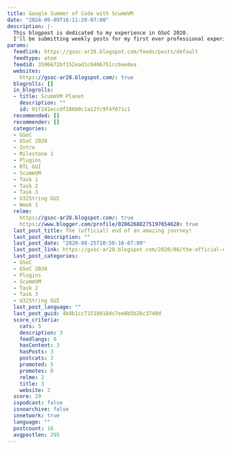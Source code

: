 ```yaml
---
title: Google Summer of Code with ScummVM
date: "2024-09-09T16:11:20-07:00"
description: |-
  This blogpost is dedicated to my experience in GSoC 2020.
  I'll be submitting weekly posts for my first ever professional experience!
params:
  feedlink: https://gsoc-ar28.blogspot.com/feeds/posts/default
  feedtype: atom
  feedid: 3596672bf152ead1c9406751cc6ee8ea
  websites:
    https://gsoc-ar28.blogspot.com/: true
  blogrolls: []
  in_blogrolls:
  - title: ScummVM Planet
    description: ""
    id: 01f241eccdf286b0c1a12fc9f4f071c1
  recommended: []
  recommender: []
  categories:
  - GSoC
  - GSoC 2020
  - Intro
  - Milestone 1
  - Plugins
  - RTL GUI
  - ScummVM
  - Task 1
  - Task 2
  - Task 3
  - U32String GUI
  - Week 1
  relme:
    https://gsoc-ar28.blogspot.com/: true
    https://www.blogger.com/profile/02862688275197654628: true
  last_post_title: The (official) end of an amazing journey!
  last_post_description: ""
  last_post_date: "2020-08-25T10:50:16-07:00"
  last_post_link: https://gsoc-ar28.blogspot.com/2020/08/the-official-end-of-amazing-journey.html
  last_post_categories:
  - GSoC
  - GSoC 2020
  - Plugins
  - ScummVM
  - Task 2
  - Task 3
  - U32String GUI
  last_post_language: ""
  last_post_guid: 4b8b1cc7151b018dc7ee8b5b2bc3740d
  score_criteria:
    cats: 5
    description: 3
    feedlangs: 0
    hasContent: 3
    hasPosts: 3
    postcats: 3
    promoted: 5
    promotes: 0
    relme: 2
    title: 3
    website: 2
  score: 29
  ispodcast: false
  isnoarchive: false
  innetwork: true
  language: ""
  postcount: 16
  avgpostlen: 295
---
```


